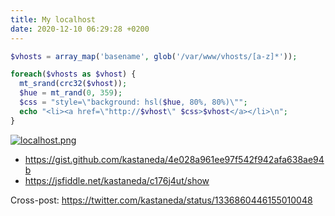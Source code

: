 ```yaml
---
title: My localhost
date: 2020-12-10 06:29:28 +0200
---
```


```php
$vhosts = array_map('basename', glob('/var/www/vhosts/[a-z]*'));

foreach($vhosts as $vhost) {
  mt_srand(crc32($vhost));
  $hue = mt_rand(0, 359);
  $css = "style=\"background: hsl($hue, 80%, 80%)\"";
  echo "<li><a href=\"http://$vhost\" $css>$vhost</a></li>\n";
}
```

[![localhost.png](/uploads/localhost.png)](/uploads/localhost.png)

 - <https://gist.github.com/kastaneda/4e028a961ee97f542f942afa638ae94b>
 - <https://jsfiddle.net/kastaneda/c176j4ut/show>

Cross-post: <https://twitter.com/kastaneda/status/1336860446155010048>
